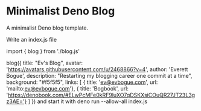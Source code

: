 # Minimalist Deno Blog
A minimalist Deno blog template.

Write an index.js file

import { blog } from './blog.js'

blog({
  title: "Ev's Blog",
  avatar: 'https://avatars.githubusercontent.com/u/2468866?v=4',
  author: 'Everett Bogue',
  description: "Restarting my blogging career one commit at a time",
  background: "#f5f5f5",
  links: [
    { title: 'ev@evbogue.com', url: 'mailto:ev@evbogue.com'},
    { title: 'Bogbook', url: 'https://denobook.com/#ELwPcMFe0kRF9luXO7qDSKXsiCOuQR27JT23L3gz3AE='}
  ]
})
and start it with deno run --allow-all index.js
